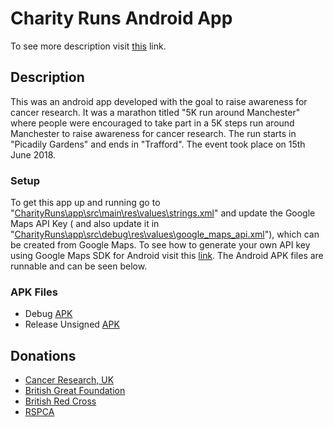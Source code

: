 # Charity Runs Android App

To see more description visit [this](https://shahzaibwaseem.github.io/projects/Charity-Runs/) link.

## Description
This was an android app developed with the goal to raise awareness for cancer research. It was a marathon titled "5K run around Manchester" where people were encouraged to take part in a 5K steps run around Manchester to raise awareness for cancer research. The run starts in "Picadily Gardens" and ends in "Trafford". The event took place on 15th June 2018.

### Setup
To get this app up and running go to "[CharityRuns\app\src\main\res\values\strings.xml]([https://github.com/ShahzaibWaseem/CharityRuns-Android-App/blob/master/app/src/main/res/values/strings.xml](https://github.com/ShahzaibWaseem/CharityRuns-Android-App/blob/master/app/src/main/res/values/strings.xml))" and update the Google Maps API Key ( and also update it in "[CharityRuns\app\src\debug\res\values\google_maps_api.xml]([https://github.com/ShahzaibWaseem/CharityRuns-Android-App/blob/master/app/src/debug/res/values/google_maps_api.xml](https://github.com/ShahzaibWaseem/CharityRuns-Android-App/blob/master/app/src/debug/res/values/google_maps_api.xml))"), which can be created from Google Maps. To see how to generate your own API key using Google Maps SDK for Android visit this [link]([https://developers.google.com/maps/documentation/android-sdk/get-api-key](https://developers.google.com/maps/documentation/android-sdk/get-api-key)). The Android APK files are runnable and can be seen below.

### APK Files
- Debug [APK](https://github.com/ShahzaibWaseem/CharityRuns-Android-App/blob/master/app/build/outputs/apk/debug/app-debug.apk)
- Release Unsigned [APK](https://github.com/ShahzaibWaseem/CharityRuns-Android-App/blob/master/app/build/outputs/apk/release/app-release-unsigned.apk)

## Donations
- [Cancer Research, UK](https://www.cancerresearchuk.org/get-involved/donate)
- [British Great Foundation](https://www.bhf.org.uk/get-involved/donate-form)
- [British Red Cross](https://www.redcross.org.uk/get-involved/donate)
- [RSPCA](https://www.rspca.org.uk/getinvolved/donate/online)